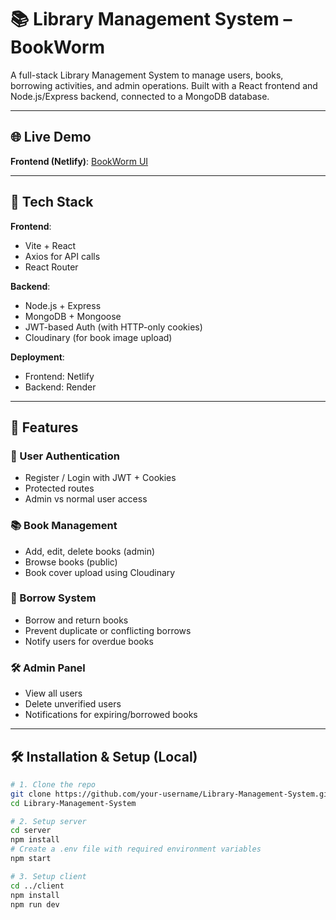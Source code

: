 # 📚 Library Management System – BookWorm

A full-stack Library Management System to manage users, books, borrowing activities, and admin operations. Built with a React frontend and Node.js/Express backend, connected to a MongoDB database.

---

## 🌐 Live Demo

**Frontend (Netlify)**: [BookWorm UI](https://bookworm-thelibrary-management-system.netlify.app)


---

## 🚀 Tech Stack

**Frontend**:
- Vite + React
- Axios for API calls
- React Router

**Backend**:
- Node.js + Express
- MongoDB + Mongoose
- JWT-based Auth (with HTTP-only cookies)
- Cloudinary (for book image upload)

**Deployment**:
- Frontend: Netlify
- Backend: Render

---

## 📌 Features

### 👤 User Authentication
- Register / Login with JWT + Cookies
- Protected routes
- Admin vs normal user access

### 📚 Book Management
- Add, edit, delete books (admin)
- Browse books (public)
- Book cover upload using Cloudinary

### 🔄 Borrow System
- Borrow and return books
- Prevent duplicate or conflicting borrows
- Notify users for overdue books

### 🛠 Admin Panel
- View all users
- Delete unverified users
- Notifications for expiring/borrowed books

---

## 🛠️ Installation & Setup (Local)

```bash
# 1. Clone the repo
git clone https://github.com/your-username/Library-Management-System.git
cd Library-Management-System

# 2. Setup server
cd server
npm install
# Create a .env file with required environment variables
npm start

# 3. Setup client
cd ../client
npm install
npm run dev
